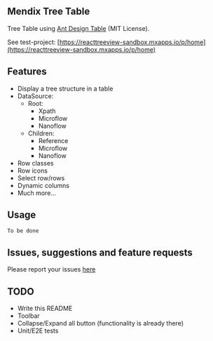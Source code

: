 ## Mendix Tree Table

Tree Table using [Ant Design Table](https://ant.design/components/table/) (MIT License).

See test-project: [https://reacttreeview-sandbox.mxapps.io/p/home](https://reacttreeview-sandbox.mxapps.io/p/home)

## Features
- Display a tree structure in a table
- DataSource:
  - Root:
    - Xpath
    - Microflow
    - Nanoflow
  - Children:
    - Reference
    - Microflow
    - Nanoflow
- Row classes
- Row icons
- Select row/rows
- Dynamic columns
- Much more...

## Usage

`To be done`

## Issues, suggestions and feature requests

Please report your issues [here](https://github.com/JelteMX/mendix-tree-table/issues)

## TODO
- Write this README
- Toolbar
- Collapse/Expand all button (functionality is already there)
- Unit/E2E tests
